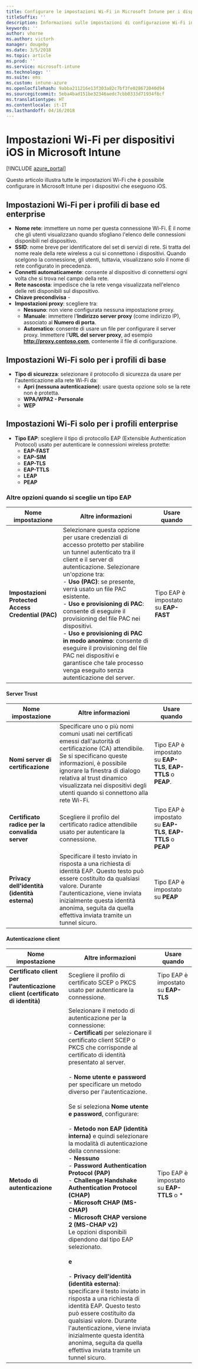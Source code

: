 ```yaml
---
title: Configurare le impostazioni Wi-Fi in Microsoft Intune per i dispositivi che eseguono iOS
titleSuffix: ''
description: Informazioni sulle impostazioni di configurazione Wi-Fi in Intune per i dispositivi che eseguono iOS
keywords: ''
author: vhorne
ms.author: victorh
manager: dougeby
ms.date: 3/5/2018
ms.topic: article
ms.prod: ''
ms.service: microsoft-intune
ms.technology: ''
ms.suite: ems
ms.custom: intune-azure
ms.openlocfilehash: 9abba211216e13f303a82c7bf3fe028672040d94
ms.sourcegitcommit: 5eba4bad151be32346aedc7cbb0333d71934f8cf
ms.translationtype: HT
ms.contentlocale: it-IT
ms.lasthandoff: 04/16/2018
---
```

# <a name="wi-fi-settings-for-ios-devices-in-microsoft-intune"></a>Impostazioni Wi-Fi per dispositivi iOS in Microsoft Intune

[!INCLUDE [azure_portal](./includes/azure_portal.md)]

Questo articolo illustra tutte le impostazioni Wi-Fi che è possibile configurare in Microsoft Intune per i dispositivi che eseguono iOS.

## <a name="wi-fi-settings-for-basic-and-enterprise-profiles"></a>Impostazioni Wi-Fi per i profili di base ed enterprise

- **Nome rete**: immettere un nome per questa connessione Wi-Fi. È il nome che gli utenti visualizzano quando sfogliano l'elenco delle connessioni disponibili nel dispositivo.
- **SSID**: nome breve per identificatore del set di servizi di rete. Si tratta del nome reale della rete wireless a cui si connettono i dispositivi. Quando scelgono la connessione, gli utenti, tuttavia, visualizzano solo il nome di rete configurato in precedenza.
- **Connetti automaticamente**: consente al dispositivo di connettersi ogni volta che si trova nel campo della rete.
- **Rete nascosta**: impedisce che la rete venga visualizzata nell'elenco delle reti disponibili sul dispositivo.
- **Chiave precondivisa** - 
- **Impostazioni proxy**: scegliere tra:
    - **Nessuno**: non viene configurata nessuna impostazione proxy.
    - **Manuale**: immettere l'**Indirizzo server proxy** (come indirizzo IP), associato al **Numero di porta**.
    - **Automatico**: consente di usare un file per configurare il server proxy. Immettere l'**URL del server proxy**, ad esempio **http://proxy.contoso.com**, contenente il file di configurazione.

## <a name="wi-fi-settings-for-basic-profiles-only"></a>Impostazioni Wi-Fi solo per i profili di base

- **Tipo di sicurezza**: selezionare il protocollo di sicurezza da usare per l'autenticazione alla rete Wi-Fi da:
    - **Apri (nessuna autenticazione)**: usare questa opzione solo se la rete non è protetta.
    - **WPA/WPA2 - Personale**
    - **WEP**

## <a name="wi-fi-settings-for-enterprise-profiles-only"></a>Impostazioni Wi-Fi solo per i profili enterprise

- **Tipo EAP**: scegliere il tipo di protocollo EAP (Extensible Authentication Protocol) usato per autenticare le connessioni wireless protette:
    - **EAP-FAST**
    - **EAP-SIM**
    - **EAP-TLS**
    - **EAP-TTLS**
    - **LEAP**
    - **PEAP**

### <a name="further-options-when-you-choose-an-eap-type"></a>Altre opzioni quando si sceglie un tipo EAP


|Nome impostazione|Altre informazioni|Usare quando|
|--------------|-------------|----------|
|**Impostazioni Protected Access Credential (PAC)**|Selezionare questa opzione per usare credenziali di accesso protetto per stabilire un tunnel autenticato tra il client e il server di autenticazione. Selezionare un'opzione tra:<br>- **Uso (PAC)**: se presente, verrà usato un file PAC esistente.<br>- **Uso e provisioning di PAC**: consente di eseguire il provisioning del file PAC nei dispositivi.<br>- **Uso e provisioning di PAC in modo anonimo**: consente di eseguire il provisioning del file PAC nei dispositivi e garantisce che tale processo venga eseguito senza autenticazione del server.|Tipo EAP è impostato su **EAP-FAST**|

#### <a name="server-trust"></a>Server Trust


|Nome impostazione|Altre informazioni|Usare quando|
|--------------|-------------|----------|
|**Nomi server di certificazione**|Specificare uno o più nomi comuni usati nei certificati emessi dall'autorità di certificazione (CA) attendibile. Se si specificano queste informazioni, è possibile ignorare la finestra di dialogo relativa al trust dinamico visualizzata nei dispositivi degli utenti quando si connettono alla rete Wi-Fi.|Tipo EAP è impostato su **EAP-TLS**, **EAP-TTLS** o **PEAP**.|
|**Certificato radice per la convalida server**|Scegliere il profilo del certificato radice attendibile usato per autenticare la connessione. |Tipo EAP è impostato su **EAP-TLS**, **EAP-TTLS** o **PEAP**|
|**Privacy dell'identità (identità esterna)**|Specificare il testo inviato in risposta a una richiesta di identità EAP. Questo testo può essere costituito da qualsiasi valore. Durante l'autenticazione, viene inviata inizialmente questa identità anonima, seguita da quella effettiva inviata tramite un tunnel sicuro.|Tipo EAP è impostato su **PEAP**|


#### <a name="client-authentication"></a>Autenticazione client


|                                     Nome impostazione                                     |                                                                                                                                                                                                                                                                                                                                                                                                                                                                                                                                                                       Altre informazioni                                                                                                                                                                                                                                                                                                                                                                                                                                                                                                                                                                       |                  Usare quando                  |
|--------------------------------------------------------------------------------------|--------------------------------------------------------------------------------------------------------------------------------------------------------------------------------------------------------------------------------------------------------------------------------------------------------------------------------------------------------------------------------------------------------------------------------------------------------------------------------------------------------------------------------------------------------------------------------------------------------------------------------------------------------------------------------------------------------------------------------------------------------------------------------------------------------------------------------------------------------------------------------------------------------------------------------------------------------------------------------------------------------------------------------------------------------------------------------------------------------------------------------------------------------------|--------------------------------------------|
| <strong>Certificato client per l'autenticazione client (certificato di identità)</strong> |                                                                                                                                                                                                                                                                                                                                                                                                                                                                                                                                       Scegliere il profilo di certificato SCEP o PKCS usato per autenticare la connessione.                                                                                                                                                                                                                                                                                                                                                                                                                                                                                                                                       |    Tipo EAP è impostato su <strong>EAP-TLS</strong>    |
|                        <strong>Metodo di autenticazione</strong>                        | Selezionare il metodo di autenticazione per la connessione:<br>- <strong>Certificati</strong> per selezionare il certificato client SCEP o PKCS che corrisponde al certificato di identità presentato al server.<br><br>- <strong>Nome utente e password</strong> per specificare un metodo diverso per l'autenticazione. <br><br>Se si seleziona <strong>Nome utente e password</strong>, configurare:<br><br>-  <strong>Metodo non EAP (identità interna)</strong> e quindi selezionare la modalità di autenticazione della connessione:<br>- <strong>Nessuno</strong><br>- <strong>Password Authentication Protocol (PAP)</strong><br>- <strong>Challenge Handshake Authentication Protocol (CHAP)</strong><br>- <strong>Microsoft CHAP (MS-CHAP)</strong><br>- <strong>Microsoft CHAP versione 2 (MS-CHAP v2)</strong><br>Le opzioni disponibili dipendono dal tipo EAP selezionato.<br><br><strong>e</strong><br><br>- <strong>Privacy dell'identità (identità esterna)</strong>: specificare il testo inviato in risposta a una richiesta di identità EAP. Questo testo può essere costituito da qualsiasi valore. Durante l'autenticazione, viene inviata inizialmente questa identità anonima, seguita da quella effettiva inviata tramite un tunnel sicuro. | Tipo EAP è impostato su <strong>EAP-TTLS</strong> o * |

